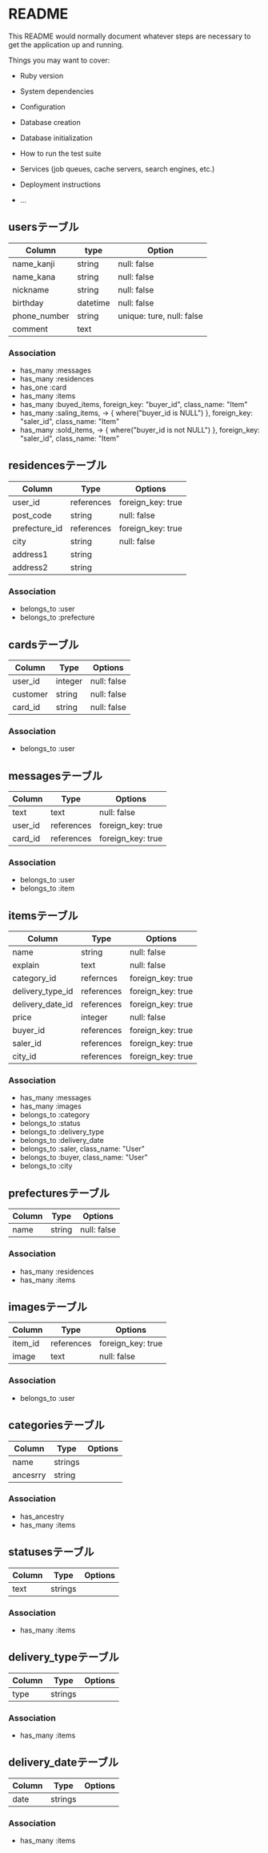 # README

This README would normally document whatever steps are necessary to get the
application up and running.

Things you may want to cover:

* Ruby version

* System dependencies

* Configuration

* Database creation

* Database initialization

* How to run the test suite

* Services (job queues, cache servers, search engines, etc.)

* Deployment instructions

* ...

## usersテーブル

|Column|type|Option|
|------|----|------|
|name_kanji|string|null: false|
|name_kana|string|null: false|
|nickname|string|null: false|
|birthday|datetime|null: false|
|phone_number|string|unique: ture, null: false|
|comment|text| |

### Association
- has_many :messages
- has_many :residences
- has_one :card
- has_many :items
- has_many :buyed_items, foreign_key: "buyer_id", class_name: "Item"
- has_many :saling_items, -> { where("buyer_id is NULL") }, foreign_key: "saler_id", class_name: "Item"
- has_many :sold_items, -> { where("buyer_id is not NULL") }, foreign_key: "saler_id", class_name: "Item"

## residencesテーブル

|Column|Type|Options|
|------|----|-------|
|user_id|references|foreign_key: true|
|post_code|string|null: false|
|prefecture_id|references|foreign_key: true|
|city|string|null: false|
|address1|string| |
|address2|string| |


### Association
- belongs_to :user
- belongs_to :prefecture



## cardsテーブル
|Column|Type|Options|
|------|----|-------|
|user_id|integer|null: false|
|customer|string|null: false|
|card_id|string|null: false|
### Association
- belongs_to :user


## messagesテーブル
|Column|Type|Options|
|------|----|-------|
|text|text|null: false|
|user_id|references|foreign_key: true|
|card_id|references|foreign_key: true|
### Association
- belongs_to :user
- belongs_to :item


## itemsテーブル
|Column|Type|Options|
|------|----|-------|
|name|string|null: false|
|explain|text|null: false|
|category_id|refernces|foreign_key: true|
|delivery_type_id|references|foreign_key: true|
|delivery_date_id|references|foreign_key: true|
|price|integer|null: false|
|buyer_id|references|foreign_key: true|
|saler_id|references|foreign_key: true|
|city_id|references|foreign_key: true|
### Association
- has_many :messages
- has_many :images
- belongs_to :category
- belongs_to :status
- belongs_to :delivery_type
- belongs_to :delivery_date
- belongs_to :saler, class_name: "User"
- belongs_to :buyer, class_name: "User"
- belongs_to :city

## prefecturesテーブル
|Column|Type|Options|
|------|----|-------|
|name|string|null: false|
### Association
- has_many :residences
- has_many :items

## imagesテーブル
|Column|Type|Options|
|------|----|-------|
|item_id|references|foreign_key: true|
|image|text|null: false|
### Association
- belongs_to :user

## categoriesテーブル
|Column|Type|Options|
|------|----|-------|
|name|strings| |
|ancesrry|string| |
### Association
- has_ancestry
- has_many :items

## statusesテーブル
|Column|Type|Options|
|------|----|-------|
|text|strings|  |
### Association
- has_many :items

## delivery_typeテーブル
|Column|Type|Options|
|------|----|-------|
|type|strings|  |
### Association
- has_many :items

## delivery_dateテーブル
|Column|Type|Options|
|------|----|-------|
|date|strings|  |
### Association
- has_many :items
